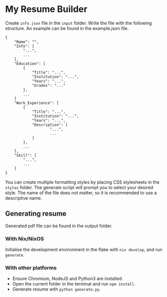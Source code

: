 # My Resume Builder

Create `info.json` file in the `input` folder. Write the file with the following structure. An example can be found in the example.json file.

    {
        "Name": "",
        "Info": [
            "...",
            ...
        ],
        "Education": [
            {
                "Title": "...",
                "Institution": "...",
                "Years": "...",
                "Grades": "..."
            },
            ...
        ]
        "Work_Experience": [
            {
                "Title": "...",
                "Institution": "...",
                "Years": "...",
                "Description": [
                        "...",
                        ...
                ]
            },
            ...
        ],
        "Skill": [
            "...",
            ...
        ]
    }

You can create multiple formatting styles by placing CSS stylesheets in the `styles` folder. The generate script will prompt you to select your desired style. The name of the file does not matter, so it is recommended to use a descriptive name.

## Generating resume
Generated pdf file can be found in the output folder.

### With Nix/NixOS

Initialise the development environment in the flake with `nix develop`, and run `generate`.

### With other platforms
* Ensure Chromium, NodeJS and Python3 are installed. 
* Open the current folder in the terminal and run `npm install`.
* Generate resume with `python generate.py`.